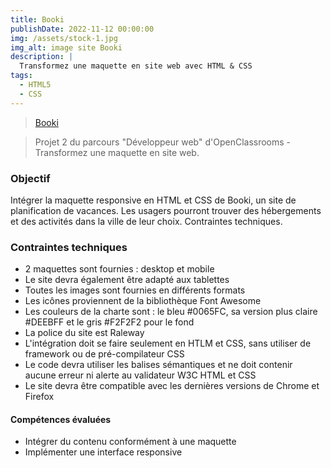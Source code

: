 ```yaml
---
title: Booki
publishDate: 2022-11-12 00:00:00
img: /assets/stock-1.jpg
img_alt: image site Booki
description: |
  Transformez une maquette en site web avec HTML & CSS
tags:
  - HTML5
  - CSS
---
```


> <a href="https://github.com/SBH2014/Booki/tree/develop"> Booki</a>

> Projet 2 du parcours "Développeur web" d'OpenClassrooms - Transformez une maquette en site web.

### Objectif

Intégrer la maquette responsive en HTML et CSS de Booki, un site de planification de vacances. Les usagers pourront trouver des hébergements et des activités dans la ville de leur choix. Contraintes techniques.

### Contraintes techniques

- 2 maquettes sont fournies : desktop et mobile
- Le site devra également être adapté aux tablettes
- Toutes les images sont fournies en différents formats
- Les icônes proviennent de la bibliothèque Font Awesome
- Les couleurs de la charte sont : le bleu #0065FC, sa version plus claire #DEEBFF et le gris #F2F2F2 pour le fond
- La police du site est Raleway
- L'intégration doit se faire seulement en HTLM et CSS, sans utiliser de framework ou de pré-compilateur CSS
- Le code devra utiliser les balises sémantiques et ne doit contenir aucune erreur ni alerte au validateur W3C HTML et CSS
- Le site devra être compatible avec les dernières versions de Chrome et Firefox

#### Compétences évaluées

- Intégrer du contenu conformément à une maquette
- Implémenter une interface responsive
